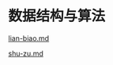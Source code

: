 # 数据结构与算法

[lian-biao.md](shu-ju-jie-gou-yu-suan-fa/lian-biao.md "mention")

[shu-zu.md](shu-ju-jie-gou-yu-suan-fa/shu-zu.md "mention")
